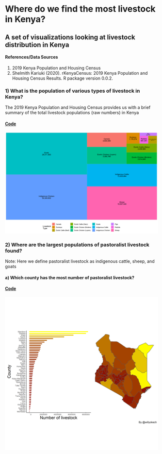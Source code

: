 # Where do we find the most livestock in Kenya?

## A set of visualizations looking at livestock distribution in Kenya

#### References/Data Sources
1) 2019 Kenya Population and Housing Census
2) Shelmith Kariuki (2020). rKenyaCensus: 2019 Kenya Population and Housing Census Results. R package version 0.0.2.

### 1) What is the population of various types of livestock in Kenya?

The 2019 Kenya Population and Housing Census provides us with a brief summary of the total livestock populations (raw numbers) in Kenya

#### [Code](https://github.com/wokech/livestock_kenya/blob/main/R_scripts/livestock_kenya_national.R)
![alt text](https://github.com/wokech/livestock_kenya/blob/main/images/livestock_kenya_national/treemap_livestock_national.png)

### 2) Where are the largest populations of pastoralist livestock found?
Note: Here we define pastoralist livestock as indigenous cattle, sheep, and goats

#### a) Which county has the most number of pastoralist livestock?

#### [Code](https://github.com/wokech/livestock_kenya/blob/main/R_scripts/livestock_kenya_county_pasto.R)
![alt text](https://github.com/wokech/livestock_kenya/blob/main/images/livestock_kenya_county_pasto/all_counties_livestock_pasto_barplot_map.png)
